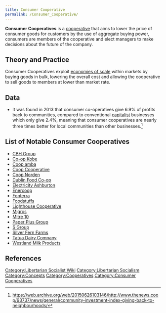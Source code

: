 ```yaml
---
title: Consumer Cooperative
permalink: /Consumer_Cooperative/
---
```


**Consumer Cooperatives** is a [cooperative](cooperative.md "wikilink")
that aims to lower the price of consumer goods for customers by the use
of aggregate buying power, consumers are members of the cooperative and
elect managers to make decisions about the future of the company.

## Theory and Practice

Consumer Cooperatives exploit [economies of
scale](Economy_of_Scale.md "wikilink") within markets by buying goods in
bulk, lowering the overall cost and allowing the cooperative to sell
goods to members at lower than market rate.

## Data

- It was found in 2013 that consumer co-operatives give 6.9% of profits
  back to communities, compared to conventional
  [capitalist](Capitalism.md "wikilink") businesses which only give 2.4%,
  meaning that consumer cooperatives are nearly three times better for
  local communities than other businesses.[^1]

## List of Notable Consumer Cooperatives

- [CBH Group](CBH_Group.md "wikilink")
- [Co-op Kobe](Co-op_Kobe.md "wikilink")
- [Coop amba](Coop_amba.md "wikilink")
- [Coop Cooperative](Coop_Cooperative.md "wikilink")
- [Coop Norden](Coop_Norden.md "wikilink")
- [Dublin Food Co-op](Dublin_Food_Co-op.md "wikilink")
- [Electricity Ashburton](Electricity_Ashburton.md "wikilink")
- [Enercoop](Enercoop.md "wikilink")
- [Fonterra](Fonterra.md "wikilink")
- [Foodstuffs](Foodstuffs.md "wikilink")
- [Lighthouse Cooperative](Lighthouse_Cooperative.md "wikilink")
- [Migros](Migros.md "wikilink")
- [Mitre 10](Mitre_10.md "wikilink")
- [Paper Plus Group](Paper_Plus_Group.md "wikilink")
- [S Group](S_Group.md "wikilink")
- [Silver Fern Farms](Silver_Fern_Farms.md "wikilink")
- [Tatua Dairy Company](Tatua_Dairy_Company.md "wikilink")
- [Westland Milk Products](Westland_Milk_Products.md "wikilink")

## References

<references />

[Category:Libertarian Socialist
Wiki](Category:Libertarian_Socialist_Wiki.md "wikilink")
[Category:Libertarian
Socialism](Category:Libertarian_Socialism.md "wikilink")
[Category:Concepts](Category:Concepts.md "wikilink")
[Category:Cooperatives](Category:Cooperatives.md "wikilink")
[Category:Consumer
Cooperatives](Category:Consumer_Cooperatives.md "wikilink")

[^1]: <https://web.archive.org/web/20150626103146/http://www.thenews.coop/93737/news/general/community-investment-index-giving-back-to-neighbourhoods/>